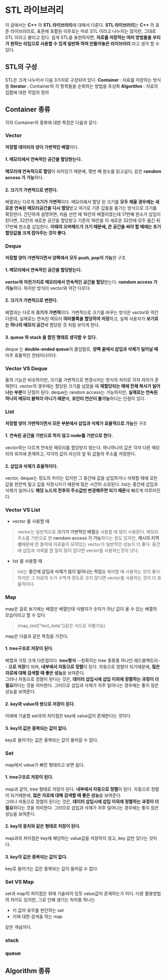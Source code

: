 # STL 라이브러리

이 글에서는 **C++** 의 **STL 라이브러리**에 대해서 다룬다.
**STL 라이브러리**는 **C++** 의 표준 라이브러리로, 표준에 포함된 이후로는 따로 STL 이라고 나누지는 않지만, 그대로 STL 이라고 불리고 있다.
쉽게 STL을 표현하자면, **자료를 저장하는 여러 방법들을 우리가 원하는 타입으로 사용할 수 있게 일반화 하여 만들어놓은 라이브러리** 라고 생각 할 수 있다.

## STL의 구성

STL은 크게 나누어서 다음 3가지로 구성되어 있다.
**Container** : 자료를 저장하는 방식들
**Iterator** : Container의 각 항목들을 순회하는 방법을 추상화
**Algorithm** : 자료의 집합에 대한 작업의 정의

## Container 종류
각자 Container의 종류에 대한 특징은 다음과 같다.
### Vector
**저장할 데이터의 양이 가변적인 배열**이다.
#### 1. 메모리에서 연속적인 공간을 할당받는다.
**메모리에 연속적으로 할당**이 되어있기 때문에, 몇번 째 원소를 읽고싶다, 같은 **ramdom access 가 가능**하다.
#### 2. 크기가 가변적으로 변한다.
배열과는 다르게 **크기가 가변적**이다. 메모리에서 할당 된 크기를 **모두 채울 경우에는 새로운 연속된 메모리공간을 다시 할당**받고 여기로 기존 값들을 옮기는 방식으로 크기를 확장한다.
간단하게 설명하면, 처음 선언 때 16칸의 배열이였는데 17번째 원소가 삽입이 된다면, 32칸의 새로운 공간을 할당받고 기존의 16칸을 이 새로운 32칸에 모두 옮긴 뒤 17번째 원소를 삽입한다.
**이때의 오버헤드가 크기 때문에, 큰 공간을 써야 할 때에는 초기할당값을 크게 잡아주는 것이 좋다.**

### Deque
**저장할 양이 가변적이면서 양쪽에서 모두 push, pop이 가능**한 구조
#### 1. 메모리에서 연속적인 공간을 할당받는다.
**vector와 마찬가지로 메모리에서 연속적인 공간을 할당**받는다. **ramdom access 가 가능**하다. 하지만 방식이 vector와 약간 다르다.
#### 2. 크기가 가변적으로 변한다.
배열과는 다르게 **크기가 가변적**이다. 가변적으로 크기를 바꾸는 방식은 vector와 약간 다른데, 실제로는 연속된 메모리 **여러블록을 할당하여 저장**하고, 실제 사용자가 **보기로는 하나의 메모리 공간**에 할당된 것 처럼 보이게 한다.
#### 3. queue 와 stack 을 합친 형태로 생각할 수 있다.
deque 는 **double-ended queue**의 줄임말로, **양쪽 끝에서 삽입과 삭제가 일어날 때** 아주 효율적인 컨테이너이다.

### Vector VS Deque
둘의 기능은 비슷하지만, 크기를 가변적으로 변경시키는 방식의 차이로 각자 차이가 존재한다.
vector의 경우에는 할당된 크기를 넘었을 때 **재할당되는 때에 전체 복사가 일어나는 부분**이 단점이 된다.
deque는 random access는 가능하지만, **실제로는 연속된 하나의 메모리 블럭이 아니기 때문**에, **포인터 연산이 불가능**하다는 단점이 있다.

### List
**저장할 양이 가변적이면서 모든 부분에서 삽입과 삭제가 효율적으로 가능**한 구조
#### 1. 연속된 공간을 기반으로 하지 않고 node를 기반으로 한다.
vector와는 다르게 연속된 메모리를 할당받지 않는다. 하나하나의 값은 각자 다른 메모리의 위치에 존재하고, 각각의 값이 자신의 앞 뒤 값들의 주소를 저장한다.
#### 2. 삽입과 삭제가 효율적이다.
vector, deque는 정도의 차이는 있지만 그 중간에 값을 삽입하거나 삭제할 때에 모든 값을 한칸씩 밀고 값을 저장시키기 때문에 많은 시간이 소모된다.
list는 중간에 삽입과 삭제가 일어나도 **해당 노드의 전후의 주소값만 변경해주면 되기 때문**에 빠르게 이루어진다.

### Vector VS List
* vector 를 사용할 때 
> vector는 일반적으로 **크기가 가변적인 배열**을 사용할 때 많이 사용된다. 메모리 주소를 기반으로 한 **ramdom access 가 가능**하다는 점도 있지만, **캐시의 지역성**때문에 한 블럭에 자료들이 모여있는 vector가 일반적인 성능이 더 좋다. 중간에 삽입과 삭제를 할 일이 많이 없다면 vector를 사용하는것이 낫다.
* list 를 사용할 때
> list는 **중간에 삽입과 삭제가 많이 일어나는 작업**을 해야할 때 사용하는 것이 좋다. 하지만 그 자료의 수가 수백개 정도로 크지 않다면 vector를 사용하는 것이 더 효율적이다.

### Map
map은 겉로 보기에는 배열은 배열인데 식별자가 숫자가 아닌 값이 올 수 있는 배열의 모습이라고 할 수 있다. 
>(map_test["text_data"])같은 식으로 식별가능)  

map은 다음과 같은 특징을 가진다.
#### 1. tree구조로 저장이 된다.
배열과 가장 크게 다른점이다. **tree형식** --정확히는 tree 종류중 하나인 레드블랙트리-- **으로 저장**이 되며, **내부에서 자동으로 정렬**이 된다. 자동으로 정렬이 되기때문에, **많은 자료에 대해 검색할 때 좋은 성능**을 보여준다.  
그러나 자동으로 정렬이 된다는 것은, **데이터 삽입시에 삽입 이외에 정렬하는 과정이 더 필요**하다는 것을 의미한다. 그러므로 삽입과 삭제가 자주 일어나는 경우에는 좋지 않은 성능을 보여준다.
#### 2. key와 value의 쌍으로 저장이 된다.  
아래에 기술할 set과의 차이점은 key에 value값이 존재한다는 것이다.
#### 3. key의 값은 중복되는 값이 없다.
key로 들어가는 값은 중복되는 값이 들어갈 수 없다.

### Set
map에서 value가 빠진 형태라고 보면 쉽다.
#### 1. tree구조로 저장이 된다.
map과 같이, tree 형태로 저장이 된다. **내부에서 자동으로 정렬**이 된다. 자동으로 정렬이 되기때문에, **많은 자료에 대해 검색할 때 좋은 성능**을 보여준다.  
그러나 자동으로 정렬이 된다는 것은, **데이터 삽입시에 삽입 이외에 정렬하는 과정이 더 필요**하다는 것을 의미한다. 그러므로 삽입과 삭제가 자주 일어나는 경우에는 좋지 않은 성능을 보여준다.
#### 2. key의 뭉치와 같은 형태로 저장이 된다.
map과의 차이점은 key에 해당하는 value값을 저장하지 않고, key 값만 있다는 것이다.
#### 3. key의 값은 중복되는 값이 없다.
key로 들어가는 값은 중복되는 값이 들어갈 수 없다.

### Set VS Map
set과 map의 차이점은 위에 기술되어 있듯 value값이 존재하는가 이다. 
다른 활용방법의 차이도 있지만, 그로 인해 생기는 차이중 하나는 
* 키 값의 유무를 판단하는 set
* 키에 대한 검색을 하는 map  

같은 개념이다.

### stack
### queue


## Algorithm 종류
